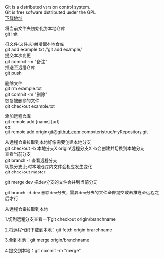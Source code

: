 Git is a distributed version control system.</br>
Git is free sofware distributed under the GPL.</br>
<a href="https://npm.taobao.org/mirrors/git-for-windows/">下载地址</a>

将当前文件夹初始化为本地仓库</br>
git init

将文件(文件夹)新增至本地仓库</br>
git add example.txt     //git add example/</br>
提交本次变更</br>
git commit -m "备注"</br>
推送至远程仓库</br>
git push</br>

删除文件</br>
git rm example.txt</br>
git commit -m "删除"</br>
恢复被删除的文件</br>
git checkout example.txt</br>

添加远程仓库</br>
git remote add [name] [url]</br>
eg:</br>
git remote add origin git@github.com:computeristrue/myRepository.git

从远程仓库拉取到本地好像需要创建本地分支</br>
git checkout -b 本地分支X origin/远程分支X  -b会创建并切换到本地分支</br>
查看当前分支</br>
git branch        -r 查看远程分支</br>
切换分支     此时本地仓库内文件会相应发生变化</br>
git checkout master</br>

git merge dev    把dev分支的文件合并到当前分支</br>

git branch -d dev 删除dev分支，需要dev分支的文件全部提交或者推送至远程之后才行</br>

从远程仓库拉取到本地</br>

1.切到远程分支查看一下git checkout origin/branchname</br>

2.将远程代码下载到本地：git fetch origin branchname</br>

3.合到本地：git merge origin/branchname</br>

4.提交到本地：git commit -m "merge"</br>
